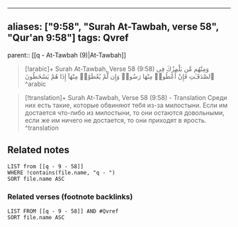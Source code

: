
---
aliases: ["9:58", "Surah At-Tawbah, verse 58", "Qur'an 9:58"]
tags: Qvref
---

parent:: [[q - At-Tawbah (9)|At-Tawbah]]

> [!arabic]+ Surah At-Tawbah, Verse 58 (9:58)
> <span class="quran-arabic">وَمِنْهُم مَّن يَلْمِزُكَ فِى ٱلصَّدَقَـٰتِ فَإِنْ أُعْطُوا۟ مِنْهَا رَضُوا۟ وَإِن لَّمْ يُعْطَوْا۟ مِنْهَآ إِذَا هُمْ يَسْخَطُونَ</span>
^arabic

> [!translation]+ Surah At-Tawbah, Verse 58 (9:58) - Translation
> Среди них есть такие, которые обвиняют тебя из-за милостыни. Если им достается что-либо из милостыни, то они остаются довольными, если же им ничего не достается, то они приходят в ярость.
^translation



## Related notes
```dataview
LIST from [[q - 9 - 58]]
WHERE !contains(file.name, "q - ")
SORT file.name ASC
```

### Related verses (footnote backlinks)
```dataview
LIST FROM [[q - 9 - 58]] AND #Qvref
SORT file.name ASC
```

